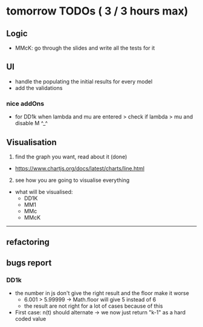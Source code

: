 # tomorrow TODOs (  3 / 3 hours max)
## Logic
- MMcK: go through the slides and write all the tests for it


## UI
- handle the populating the initial results for every model
- add the validations

### nice addOns
- for DD1k when lambda and mu are entered > check if lambda > mu and disable M ^_^



## Visualisation
1. find the graph you want, read about it (done)
  - https://www.chartjs.org/docs/latest/charts/line.html
2. see how you are going to visualise everything
  - what will be visualised:
    - DD1K
    - MM1
    - MMc
    - MMcK
---------
## refactoring 



## bugs report
### DD1k
- the number in js don't give the right result and the floor make it worse
    - 6.001 > 5.99999 -> Math.floor will give 5 instead of 6
    - the result are not right for a lot of cases because of this
- First case: n(t) should alternate -> we now just return "k-1" as a hard coded value
